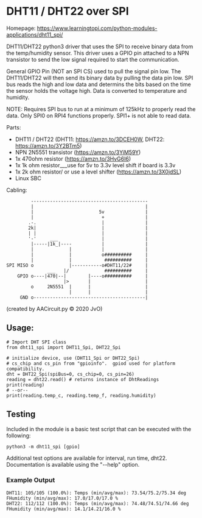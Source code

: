 # DHT11 / DHT22 over SPI

Homepage: https://www.learningtopi.com/python-modules-applications/dht11_spi/


DHT11/DHT22 python3 driver that uses the SPI to receive binary data from the
temp/humidity sensor.  This driver uses a GPIO pin attached to a NPN transistor
to send the low signal required to start the communication.

General GPIO Pin (NOT an SPI CS) used to pull the signal pin low.  The DHT11/DHT22
will then send its binary data by pulling the data pin low.  SPI bus reads the 
high and low data and determins the bits based on the time the sensor holds the
voltage high.  Data is converted to temperature and humidity.

NOTE:  Requires SPI bus to run at a minimum of 125kHz to properly read the data.
  Only SPI0 on RPI4 functions properly.  SPI1+ is not able to read data.

Parts:
  - DHT11 / DHT22 (DHT11: https://amzn.to/3DCEH0W, DHT22: https://amzn.to/3Y2BTm5)
  - NPN 2N5551 transistor (https://amzn.to/3YiM59Y)
  - 1x 470ohm resistor (https://amzn.to/3HvG6I6)
  - 1x 1k ohm resistor\___use for 5v to 3.3v level shift if board is 3.3v 
  - 1x 2k ohm resistor/   or use a level shifter (https://amzn.to/3X0jdSL)
  - Linux SBC

Cabling:

             -------------------------------------------                    
             |                                         |                    
             |                        5v               |                    
             |                         +               |                    
            .-.                        |               |                    
            2k|                        |               |                    
            | |                        |               |                    
            '-'     ___                |               |                    
             |-----|1k_|----           |               |                    
             |             |           |               |                    
             |             |           o##########     |                    
             |             |            ##########     |                    
    SPI MISO o             |-----------o#DHT11/22#     |                    
                   ___   |/             ##########     |                    
        GPIO o----|470|--|        |----o##########     |                    
                         |>       |                    |                    
             o     2N5551  |      |                    |                    
                           |      |                    |                    
         GND o-----------------------------------------|                    
                                                                        
(created by AACircuit.py © 2020 JvO)

## Usage:


    # Import DHT SPI class
    from dht11_spi import DHT11_Spi, DHT22_Spi

    # initialize device, use (DHT11_Spi or DHT22_Spi)
    # cs_chip and cs_pin from "gpioinfo".  gpiod used for platform compatibility.
    dht = DHT22_Spi(spiBus=0, cs_chip=0, cs_pin=26)
    reading = dht22.read() # returns instance of DhtReadings
    print(reading)
    # --or--
    print(reading.temp_c, reading.temp_f, reading.humidity)

## Testing
Included in the module is a basic test script that can be executed with the following:

    python3 -m dht11_spi [gpio]

Additional test options are available for interval, run time, dht22.  Documentation is available using the "--help" option.

### Example Output

    DHT11: 105/105 (100.0%): Temps (min/avg/max): 73.54/75.2/75.34 deg FHumidity (min/avg/max): 17.0/17.0/17.0 %
    DHT22: 112/112 (100.0%): Temps (min/avg/max): 74.48/74.51/74.66 deg FHumidity (min/avg/max): 14.1/14.21/16.0 %
